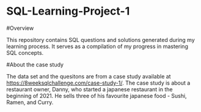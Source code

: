 # SQL-Learning-Project-1
#Overview

This repository contains SQL questions and solutions generated during my learning process. It serves as a compilation of my progress in mastering SQL concepts.


#About the case study

The data set and the quesitons are from a case study available at https://8weeksqlchallenge.com/case-study-1/.
The case study is about a restaurant owner, Danny, who started a japanese restaurant in the beginning of 2021.
He sells three of his favourite japanese food - Sushi, Ramen, and Curry.



